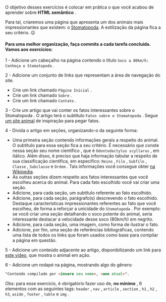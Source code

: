 O objetivo desses exercícios é colocar em prática o que você acabou de aprender sobre **HTML semântico** .

Para tal, criaremos uma página que apresenta um dos animais mais impressionantes que existem: o [Stomatopoda](https://www.nationalgeographic.com/science/phenomena/2014/07/03/natures-most-amazing-eyes-just-got-a-bit-weirder/). A estilização da página fica a seu critério. 😉

#### Para uma melhor organização, faça commits a cada tarefa concluída. Vamos aos exercícios:

1 - Adicione um cabeçalho na página contendo o título `Soco a 80km/h: Conheça o Stomatopoda` .

2 - Adicione um conjunto de links que representam a área de navegação do site.

- Crie um link chamado `Página Inicial` .
- Crie um link chamado `Sobre` .
- Crie um link chamado `Contato` .

3 - Crie um artigo que vai conter os fatos interessantes sobre o Stomatopoda . O artigo terá o subtítulo `Fatos sobre o Stomatopoda` . Segue [um site animal](https://theoatmeal.com/comics/mantis_shrimp) de inspiração para pegar fatos.

4 - Divida o artigo em seções, organizando-o da seguinte forma:

- Uma primeira seção contendo informações gerais a respeito do animal. O subtítulo para essa seção fica a seu critério. É necessário que conste nessa seção seu nome científico , que é `Odontodactylus scyllarus` , em itálico. Além disso, é preciso que haja informação tabular a respeito de sua classificação científica, em específico: `Reino` , `Filo` , `Subfilo` , `Classe` , `Subclasse` e `Ordem` . Tais informações você consegue obter [na Wikipedia](https://pt.wikipedia.org/wiki/Stomatopoda).
- As outras seções dizem respeito aos fatos interessantes que você escolheu acerca do animal. Para cada fato escolhido você vai criar uma seção.
- Adicione, para cada seção, um subtítulo referente ao fato escolhido.
- Adicione, para cada seção, parágrafo(s) descrevendo o fato escolhido. Destaque características impressionantes referentes ao fato que você escolheu, de forma a reforçar a unicidade do `Stomatopoda` . Por exemplo: se você criar uma seção detalhando o soco potente do animal, seria interessante destacar a velocidade desse soco (80km/h) em negrito.
- Adicione, para cada seção, uma imagem, como forma de ilustrar o fato.
- Adicione, por fim, uma seção de referências bibliográficas, contendo uma lista de todos os links que foram usados como base para compilar a página em questão.

5 - Adicione um conteúdo adjacente ao artigo, disponibilizando um link para [este vídeo](https://www.youtube.com/watch?v=E0Li1k5hGBE), que mostra o animal em ação.

6 - Adicione um rodapé na página, mostrando algo do gênero:

```html
"Conteúdo compilado por <insere seu nome>, <ano atual>".
```

Obs: para esse exercício, é obrigatório fazer uso de, **no mínimo** , 6 elementos com as seguintes tags: `header` , `nav` , `article` , `section` , `h1` , `h2` , `h3`, `aside` , `footer` , `table` e `img` .
